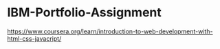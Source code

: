 # IBM-Portfolio-Assignment

https://www.coursera.org/learn/introduction-to-web-development-with-html-css-javacript/